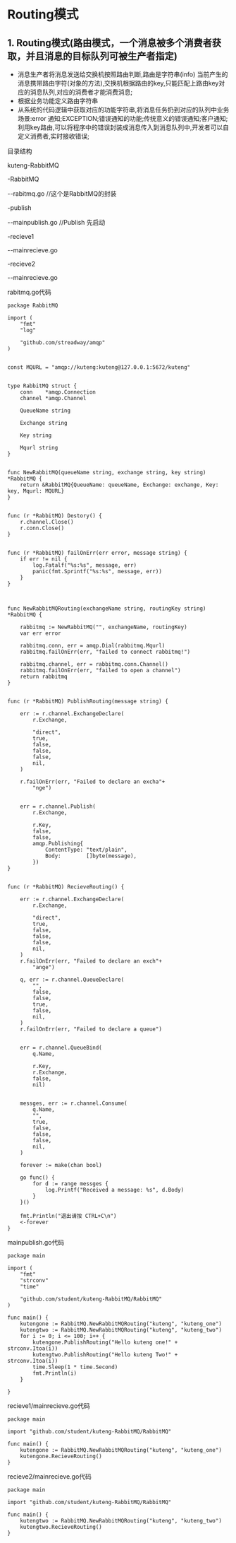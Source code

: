 # Routing模式

## 1. Routing模式\(路由模式，一个消息被多个消费者获取，并且消息的目标队列可被生产者指定\) <a id="routing&#x6A21;&#x5F0F;&#x8DEF;&#x7531;&#x6A21;&#x5F0F;&#xFF0C;&#x4E00;&#x4E2A;&#x6D88;&#x606F;&#x88AB;&#x591A;&#x4E2A;&#x6D88;&#x8D39;&#x8005;&#x83B7;&#x53D6;&#xFF0C;&#x5E76;&#x4E14;&#x6D88;&#x606F;&#x7684;&#x76EE;&#x6807;&#x961F;&#x5217;&#x53EF;&#x88AB;&#x751F;&#x4EA7;&#x8005;&#x6307;&#x5B9A;"></a>

* 消息生产者将消息发送给交换机按照路由判断,路由是字符串\(info\) 当前产生的消息携带路由字符\(对象的方法\),交换机根据路由的key,只能匹配上路由key对应的消息队列,对应的消费者才能消费消息;
* 根据业务功能定义路由字符串
* 从系统的代码逻辑中获取对应的功能字符串,将消息任务扔到对应的队列中业务场景:error 通知;EXCEPTION;错误通知的功能;传统意义的错误通知;客户通知;利用key路由,可以将程序中的错误封装成消息传入到消息队列中,开发者可以自定义消费者,实时接收错误;

目录结构

kuteng-RabbitMQ

-RabbitMQ

--rabitmq.go //这个是RabbitMQ的封装

-publish

--mainpublish.go //Publish 先启动

-recieve1

--mainrecieve.go

-recieve2

--mainrecieve.go

rabitmq.go代码

```text
package RabbitMQ

import (
    "fmt"
    "log"

    "github.com/streadway/amqp"
)


const MQURL = "amqp://kuteng:kuteng@127.0.0.1:5672/kuteng"


type RabbitMQ struct {
    conn    *amqp.Connection
    channel *amqp.Channel
    
    QueueName string
    
    Exchange string
    
    Key string
    
    Mqurl string
}


func NewRabbitMQ(queueName string, exchange string, key string) *RabbitMQ {
    return &RabbitMQ{QueueName: queueName, Exchange: exchange, Key: key, Mqurl: MQURL}
}


func (r *RabbitMQ) Destory() {
    r.channel.Close()
    r.conn.Close()
}


func (r *RabbitMQ) failOnErr(err error, message string) {
    if err != nil {
        log.Fatalf("%s:%s", message, err)
        panic(fmt.Sprintf("%s:%s", message, err))
    }
}



func NewRabbitMQRouting(exchangeName string, routingKey string) *RabbitMQ {
    
    rabbitmq := NewRabbitMQ("", exchangeName, routingKey)
    var err error
    
    rabbitmq.conn, err = amqp.Dial(rabbitmq.Mqurl)
    rabbitmq.failOnErr(err, "failed to connect rabbitmq!")
    
    rabbitmq.channel, err = rabbitmq.conn.Channel()
    rabbitmq.failOnErr(err, "failed to open a channel")
    return rabbitmq
}


func (r *RabbitMQ) PublishRouting(message string) {
    
    err := r.channel.ExchangeDeclare(
        r.Exchange,
        
        "direct",
        true,
        false,
        false,
        false,
        nil,
    )

    r.failOnErr(err, "Failed to declare an excha"+
        "nge")

    
    err = r.channel.Publish(
        r.Exchange,
        
        r.Key,
        false,
        false,
        amqp.Publishing{
            ContentType: "text/plain",
            Body:        []byte(message),
        })
}


func (r *RabbitMQ) RecieveRouting() {
    
    err := r.channel.ExchangeDeclare(
        r.Exchange,
        
        "direct",
        true,
        false,
        false,
        false,
        nil,
    )
    r.failOnErr(err, "Failed to declare an exch"+
        "ange")
    
    q, err := r.channel.QueueDeclare(
        "", 
        false,
        false,
        true,
        false,
        nil,
    )
    r.failOnErr(err, "Failed to declare a queue")

    
    err = r.channel.QueueBind(
        q.Name,
        
        r.Key,
        r.Exchange,
        false,
        nil)

    
    messges, err := r.channel.Consume(
        q.Name,
        "",
        true,
        false,
        false,
        false,
        nil,
    )

    forever := make(chan bool)

    go func() {
        for d := range messges {
            log.Printf("Received a message: %s", d.Body)
        }
    }()

    fmt.Println("退出请按 CTRL+C\n")
    <-forever
}
```

mainpublish.go代码

```text
package main

import (
    "fmt"
    "strconv"
    "time"

    "github.com/student/kuteng-RabbitMQ/RabbitMQ"
)

func main() {
    kutengone := RabbitMQ.NewRabbitMQRouting("kuteng", "kuteng_one")
    kutengtwo := RabbitMQ.NewRabbitMQRouting("kuteng", "kuteng_two")
    for i := 0; i <= 100; i++ {
        kutengone.PublishRouting("Hello kuteng one!" + strconv.Itoa(i))
        kutengtwo.PublishRouting("Hello kuteng Two!" + strconv.Itoa(i))
        time.Sleep(1 * time.Second)
        fmt.Println(i)
    }

}
```

recieve1/mainrecieve.go代码

```text
package main

import "github.com/student/kuteng-RabbitMQ/RabbitMQ"

func main() {
    kutengone := RabbitMQ.NewRabbitMQRouting("kuteng", "kuteng_one")
    kutengone.RecieveRouting()
}
```

recieve2/mainrecieve.go代码

```text
package main

import "github.com/student/kuteng-RabbitMQ/RabbitMQ"

func main() {
    kutengtwo := RabbitMQ.NewRabbitMQRouting("kuteng", "kuteng_two")
    kutengtwo.RecieveRouting()
}
```

